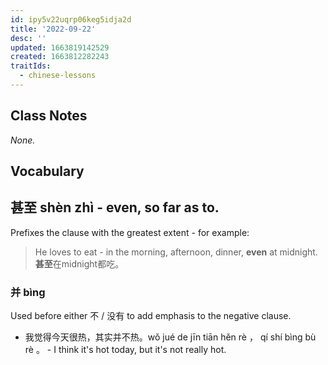 ```yaml
---
id: ipy5v22uqrp06keg5idja2d
title: '2022-09-22'
desc: ''
updated: 1663819142529
created: 1663812282243
traitIds:
  - chinese-lessons
---
```


## Class Notes

_None._

## Vocabulary

## 甚至 shèn zhì - even, so far as to. 

Prefixes the clause with the greatest extent - for example:

> He loves to eat - in the morning, afternoon, dinner, **even** at midnight. **甚至**在midnight都吃。

### 并 bìng

Used before either 不 / 没有 to add emphasis to the negative clause. 

- 我觉得今天很热，其实并不热。wǒ jué de jīn tiān hěn rè ， qí shí bìng bù rè 。 - I think it's hot today, but it's not really hot.
